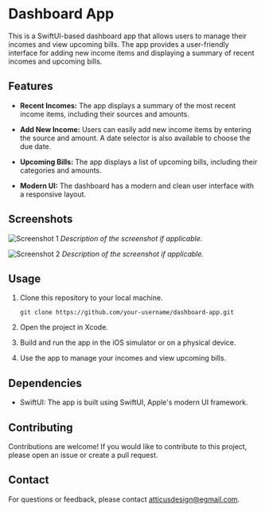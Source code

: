 # Dashboard App

This is a SwiftUI-based dashboard app that allows users to manage their incomes and view upcoming bills. The app provides a user-friendly interface for adding new income items and displaying a summary of recent incomes and upcoming bills.

## Features

- **Recent Incomes:** The app displays a summary of the most recent income items, including their sources and amounts.

- **Add New Income:** Users can easily add new income items by entering the source and amount. A date selector is also available to choose the due date.

- **Upcoming Bills:** The app displays a list of upcoming bills, including their categories and amounts.

- **Modern UI:** The dashboard has a modern and clean user interface with a responsive layout.

## Screenshots

![Screenshot 1]()
*Description of the screenshot if applicable.*

![Screenshot 2]()
*Description of the screenshot if applicable.*

## Usage

1. Clone this repository to your local machine.
   ```
   git clone https://github.com/your-username/dashboard-app.git
   ```

2. Open the project in Xcode.

3. Build and run the app in the iOS simulator or on a physical device.

4. Use the app to manage your incomes and view upcoming bills.

## Dependencies

- SwiftUI: The app is built using SwiftUI, Apple's modern UI framework.

## Contributing

Contributions are welcome! If you would like to contribute to this project, please open an issue or create a pull request.

## Contact

For questions or feedback, please contact [atticusdesign@egmail.com](mailto:atticusdesign@egmail.com).
